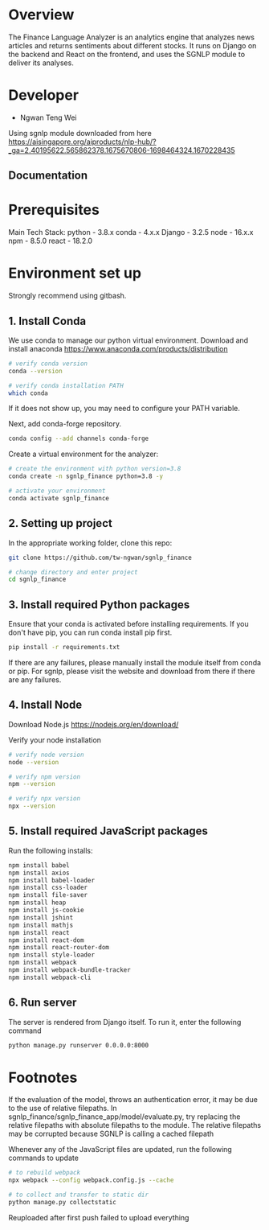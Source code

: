 # Overview 
The Finance Language Analyzer is an analytics engine that analyzes news articles and returns sentiments about different stocks. It runs on Django on the backend and React on the frontend, and uses the SGNLP module to deliver its analyses. 

# Developer 
- Ngwan Teng Wei 

Using sgnlp module downloaded from here \
https://aisingapore.org/aiproducts/nlp-hub/?_ga=2.40195622.565862378.1675670806-1698464324.1670228435

## Documentation 

# Prerequisites 
Main Tech Stack: 
python - 3.8.x 
conda - 4.x.x 
Django - 3.2.5
node - 16.x.x 
npm - 8.5.0 
react - 18.2.0

# Environment set up 
Strongly recommend using gitbash. 

## 1. Install Conda 
We use conda to manage our python virtual environment. Download and install anaconda 
https://www.anaconda.com/products/distribution

```bash 
# verify conda version 
conda --version 

# verify conda installation PATH 
which conda
```

If it does not show up, you may need to configure your PATH variable. 

Next, add conda-forge repository. 

```bash 
conda config --add channels conda-forge
``` 

Create a virtual environment for the analyzer: 

```bash 
# create the environment with python version=3.8
conda create -n sgnlp_finance python=3.8 -y

# activate your environment 
conda activate sgnlp_finance 
```

## 2. Setting up project 

In the appropriate working folder, clone this repo: 

```bash 
git clone https://github.com/tw-ngwan/sgnlp_finance

# change directory and enter project 
cd sgnlp_finance 
``` 

## 3. Install required Python packages 

Ensure that your conda is activated before installing requirements. If you don't have pip, you can run conda install pip first. 
```bash 
pip install -r requirements.txt
``` 

If there are any failures, please manually install the module itself from conda or pip. For sgnlp, please visit the website and download from there if there are any failures. 

## 4. Install Node

Download Node.js 
https://nodejs.org/en/download/

Verify your node installation 

```bash 
# verify node version
node --version 

# verify npm version 
npm --version 

# verify npx version 
npx --version 
``` 

## 5. Install required JavaScript packages 

Run the following installs: 

```bash 
npm install babel 
npm install axios 
npm install babel-loader 
npm install css-loader 
npm install file-saver 
npm install heap 
npm install js-cookie 
npm install jshint 
npm install mathjs 
npm install react 
npm install react-dom 
npm install react-router-dom 
npm install style-loader 
npm install webpack 
npm install webpack-bundle-tracker 
npm install webpack-cli 
```

## 6. Run server 

The server is rendered from Django itself. To run it, enter the following command 
```bash 
python manage.py runserver 0.0.0.0:8000
```


# Footnotes 
If the evaluation of the model, throws an authentication error, it may be due to the use of relative filepaths. In sgnlp_finance/sgnlp_finance_app/model/evaluate.py, try replacing the relative filepaths with absolute filepaths to the module. The relative filepaths may be corrupted because SGNLP is calling a cached filepath

Whenever any of the JavaScript files are updated, run the following commands to update

```bash 
# to rebuild webpack 
npx webpack --config webpack.config.js --cache

# to collect and transfer to static dir 
python manage.py collectstatic
```

Reuploaded after first push failed to upload everything 
